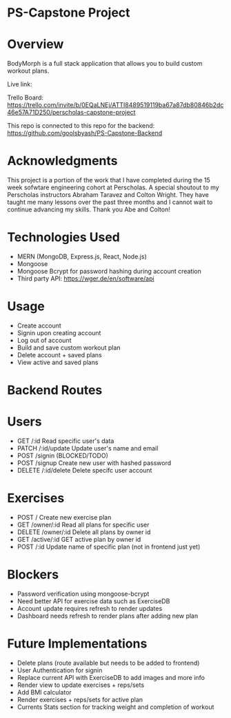 # PS-Capstone Project

# Overview
BodyMorph is a full stack application that allows you to build custom workout plans.

Live link: 

Trello Board: https://trello.com/invite/b/0EQaLNEj/ATTI8489519119ba67a87db80846b2dc46e57A71D250/perscholas-capstone-project

This repo is connected to this repo for the backend: https://github.com/goolsbyash/PS-Capstone-Backend

# Acknowledgments

This project is a portion of the work that I have completed during the 15 week sofwtare engineering cohort at Perscholas. A special shoutout to my Perscholas instructors Abraham Taravez and Colton Wright. They have taught me many lessons over the past three months and I cannot wait to continue advancing my skills. Thank you Abe and Colton!

# Technologies Used
- MERN (MongoDB, Express.js, React, Node.js)
- Mongoose
- Mongoose Bcrypt for password hashing during account creation
- Third party API: https://wger.de/en/software/api

# Usage
- Create account
- Signin upon creating account
- Log out of account
- Build and save custom workout plan
- Delete account + saved plans
- View active and saved plans


# Backend Routes

# Users
- GET /:id    Read specific user's data
- PATCH /:id/update    Update user's name and email
- POST /signin     (BLOCKED/TODO)
- POST /signup    Create new user with hashed password
- DELETE /:id/delete    Delete specifc user account

# Exercises
- POST /     Create new exercise plan
- GET /owner/:id     Read all plans for specific user
- DELETE /owner/:id    Delete all plans by owner id
- GET /active/:id     GET active plan by owner id
- POST /:id       Update name of specific plan (not in frontend just yet)

# Blockers
- Password verification using mongoose-bcrypt
- Need better API for exercise data such as ExerciseDB
- Account update requires refresh to render updates
- Dashboard needs refresh to render plans after adding new plan
  

# Future Implementations
- Delete plans (route available but needs to be added to frontend)
- User Authentication for signin
- Replace current API with ExerciseDB to add images and more info
- Render view to update exercises + reps/sets
- Add BMI calculator
- Render exercises + reps/sets for active plan
- Currents Stats section for tracking weight and completion of workout